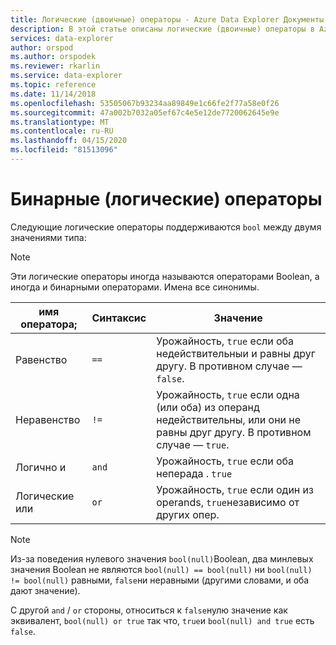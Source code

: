 ```yaml
---
title: Логические (двоичные) операторы - Azure Data Explorer Документы Майкрософт
description: В этой статье описаны логические (двоичные) операторы в Azure Data Explorer.
services: data-explorer
author: orspod
ms.author: orspodek
ms.reviewer: rkarlin
ms.service: data-explorer
ms.topic: reference
ms.date: 11/14/2018
ms.openlocfilehash: 53505067b93234aa89849e1c66fe2f77a58e0f26
ms.sourcegitcommit: 47a002b7032a05ef67c4e5e12de7720062645e9e
ms.translationtype: MT
ms.contentlocale: ru-RU
ms.lasthandoff: 04/15/2020
ms.locfileid: "81513096"
---
```

# <a name="logical-binary-operators"></a>Бинарные (логические) операторы

Следующие логические операторы поддерживаются `bool` между двумя значениями типа:

> [!NOTE]
> Эти логические операторы иногда называются операторами Boolean, а иногда и бинарными операторами. Имена все синонимы.

|имя оператора;|Синтаксис|Значение|
|-------------|------|-------|
|Равенство     |`==`  |Урожайность, `true` если оба недействительныи и равны друг другу. В противном случае — `false`.|
|Неравенство   |`!=`  |Урожайность, `true` если одна (или оба) из операнд недействительны, или они не равны друг другу. В противном случае — `true`.|
|Логично и  |`and` |Урожайность, `true` если оба неперада . `true`|
|Логические или   |`or`  |Урожайность, `true` если один из operands, `true`независимо от других опер.|

> [!NOTE]
> Из-за поведения нулевого значения `bool(null)`Boolean, два минлевых значения Boolean не являются `bool(null) == bool(null)` ни `bool(null) != bool(null)` равными, `false`ни неравными (другими словами, и оба дают значение).
>
> С другой `and` / `or` стороны, относиться к `false`нулю значение как эквивалент, `bool(null) or true` так что, `true`и `bool(null) and true` есть `false`.